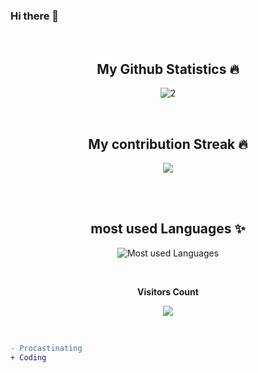 ### Hi there 👋

<!--
**lilugirl/lilugirl** is a ✨ _special_ ✨ repository because its `README.md` (this file) appears on your GitHub profile.

Here are some ideas to get you started:

- 🔭 I’m currently working on ...
- 🌱 I’m currently learning ...
- 👯 I’m looking to collaborate on ...
- 🤔 I’m looking for help with ...
- 💬 Ask me about ...
- 📫 How to reach me: ...
- 😄 Pronouns: ...
- ⚡ Fun fact: ...
-->
<br />
<!-- 
<p><img align="left" src="https://github-readme-stats.vercel.app/api/top-langs?username=hrishikeshnikam2000&show_icons=true&locale=en&layout=compact" alt="pandademic" /></p>

<p>&nbsp;<img align="center" src="https://github-readme-stats.vercel.app/api?username=hrishikeshnikam2000&show_icons=true&locale=en" alt="pandademic" /></p> -->

<!-- GitHub Stats -->
<h2 align="center">My Github Statistics 🔥</h2>   
  
<p align="center">
<img src="https://github-readme-stats.vercel.app/api?username=lilugirl&show_icons=true&theme=radical" alt="2" />
</p>
<br>
<!-- Contribution Streak  -->
<h2 align="center">My contribution Streak 🔥</h2>
<p align="center">
  <a href="https://github.com/avinashbest/github-readme-streak-stats">
    <img src="https://github-readme-streak-stats.herokuapp.com/?user=lilugirl&theme=dark&hide_border=true&background=0D1117&stroke=0000"/>
  </a>
 </p>  </br>

<br>

<h2 align = "center"> most used Languages ✨</h2>
<p align = "center">
    <img align="center" src="https://github-readme-stats.vercel.app/api/top-langs?username=lilugirl&show_icons=true&locale=en&layout=compact&theme=radical" alt="Most used Languages" />
</p>


<br>

<p align="center"><b>Visitors Count</b></p>  
<p align="center"><img align="center" src="https://profile-counter.glitch.me/{lilugirl}/count.svg" /></p> 
</br>

<!-- https://cdn4.iconfinder.com/data/icons/logos-and-brands/512/189_Kaggle_logo_logos-512 -->
```diff
- Procastinating
+ Coding
```
